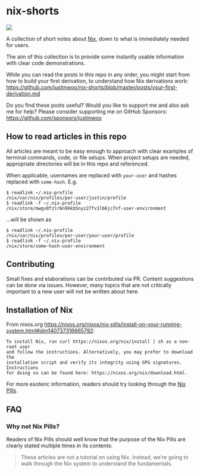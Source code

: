 # nix-shorts

![](./logo.png)

A collection of short notes about [Nix](https://nixos.org/), down to what is immediately needed for users.

The aim of this collection is to provide some instantly usable information with clear code demonstrations.

While you can read the posts in this repo in any order, you might start from how to build your first derivation, to understand how Nix derivations work: <https://github.com/justinwoo/nix-shorts/blob/master/posts/your-first-derivation.md>

Do you find these posts useful? Would you like to support me and also ask me for help? Please consider supporting me on GitHub Sponsors: <https://github.com/sponsors/justinwoo>

## How to read articles in this repo

All articles are meant to be easy enough to approach with clear examples of terminal commands, code, or file setups. When project setups are needed, appropriate directories will be in this repo and referenced.

When applicable, usernames are replaced with `your-user` and hashes replaced with `some-hash`. E.g.

```
$ readlink ~/.nix-profile
/nix/var/nix/profiles/per-user/justin/profile
$ readlink -f ~/.nix-profile
/nix/store/mwgv8fzlr6n9kkb5nyz27fv1l66jc7nf-user-environment
```

...will be shown as

```
$ readlink ~/.nix-profile
/nix/var/nix/profiles/per-user/your-user/profile
$ readlink -f ~/.nix-profile
/nix/store/some-hash-user-environment
```

## Contributing

Small fixes and elaborations can be contributed via PR. Content suggestions can be done via issues. However, many topics that are not critically important to a new user will not be written about here.

## Installation of Nix

From nixos.org <https://nixos.org/nixos/nix-pills/install-on-your-running-system.html#idm140737316665792>:

```
To install Nix, run curl https://nixos.org/nix/install | sh as a non-root user
and follow the instructions. Alternatively, you may prefer to download the
installation script and verify its integrity using GPG signatures. Instructions
for doing so can be found here: https://nixos.org/nix/download.html.
```

For more esoteric information, readers should try looking through the [Nix Pills](https://nixos.org/nixos/nix-pills/).

## FAQ

### Why not Nix Pills?

Readers of Nix Pills should well know that the purpose of the Nix Pills are clearly stated multiple times in its contents:

> These articles are not a tutorial on using Nix. Instead, we're going to walk through the Nix system to understand the fundamentals.
